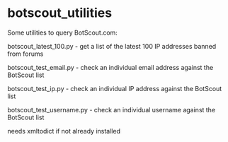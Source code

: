 # botscout_utilities
Some utilities to query BotScout.com:

botscout_latest_100.py    - get a list of the latest 100 IP addresses banned from forums

botscout_test_email.py    - check an individual email address against the BotScout list

botscout_test_ip.py       - check an individual IP address against the BotScout list

botscout_test_username.py - check an individual username against the BotScout list

needs xmltodict if not already installed
